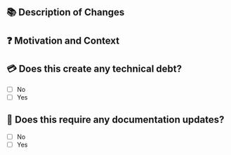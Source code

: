 ## 📚 Description of Changes

<!--- Please include a summary of the changes and a link to which issue is fixed. -->
<!--- List any dependencies that are required for this change. -->

<!--- 🚨 Add screenshots or screen videos here if appropriate -->

## ❓ Motivation and Context

<!--- Why is this change required? What problem does it solve? -->

## 💳 Does this create any technical debt?

- [ ] No
- [ ] Yes

<!--- 🚨If yes, please describe what it is and why it was necessary. -->
<!--- Remember to add TODOs to code where appropriate *and* create new tickets to track the debt. -->

## 📝 Does this require any documentation updates?

- [ ] No
- [ ] Yes

<!-- If yes, please link to any docs that were created or updated -->
